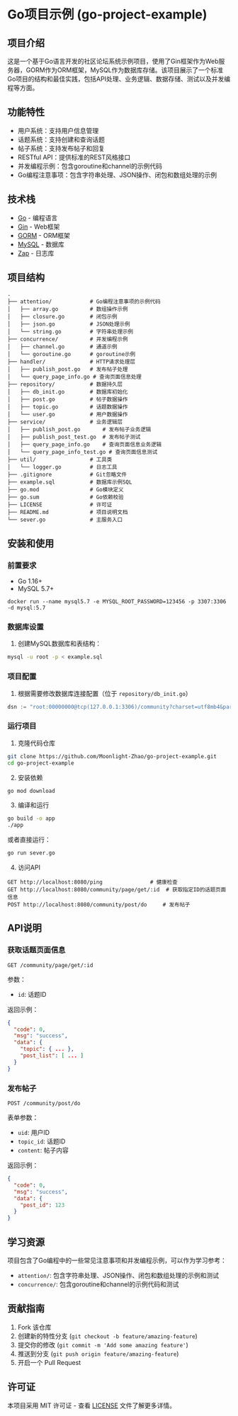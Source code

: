 # Go项目示例 (go-project-example)

## 项目介绍

这是一个基于Go语言开发的社区论坛系统示例项目，使用了Gin框架作为Web服务器，GORM作为ORM框架，MySQL作为数据库存储。该项目展示了一个标准Go项目的结构和最佳实践，包括API处理、业务逻辑、数据存储、测试以及并发编程等方面。

## 功能特性

- 用户系统：支持用户信息管理
- 话题系统：支持创建和查询话题
- 帖子系统：支持发布帖子和回复
- RESTful API：提供标准的REST风格接口
- 并发编程示例：包含goroutine和channel的示例代码
- Go编程注意事项：包含字符串处理、JSON操作、闭包和数组处理的示例

## 技术栈

- [Go](https://golang.org/) - 编程语言
- [Gin](https://github.com/gin-gonic/gin) - Web框架
- [GORM](https://gorm.io/) - ORM框架
- [MySQL](https://www.mysql.com/) - 数据库
- [Zap](https://github.com/uber-go/zap) - 日志库

## 项目结构

```
.
├── attention/            # Go编程注意事项的示例代码
│   ├── array.go          # 数组操作示例
│   ├── closure.go        # 闭包示例
│   ├── json.go           # JSON处理示例
│   └── string.go         # 字符串处理示例
├── concurrence/          # 并发编程示例
│   ├── channel.go        # 通道示例
│   └── goroutine.go      # goroutine示例
├── handler/              # HTTP请求处理层
│   ├── publish_post.go   # 发布帖子处理
│   └── query_page_info.go # 查询页面信息处理
├── repository/           # 数据持久层
│   ├── db_init.go        # 数据库初始化
│   ├── post.go           # 帖子数据操作
│   ├── topic.go          # 话题数据操作
│   └── user.go           # 用户数据操作
├── service/              # 业务逻辑层
│   ├── publish_post.go       # 发布帖子业务逻辑
│   ├── publish_post_test.go  # 发布帖子测试
│   ├── query_page_info.go    # 查询页面信息业务逻辑
│   └── query_page_info_test.go # 查询页面信息测试
├── util/                 # 工具类
│   └── logger.go         # 日志工具
├── .gitignore            # Git忽略文件
├── example.sql           # 数据库示例SQL
├── go.mod                # Go模块定义
├── go.sum                # Go依赖校验
├── LICENSE               # 许可证
├── README.md             # 项目说明文档
└── sever.go              # 主服务入口
```

## 安装和使用

### 前置要求

- Go 1.16+
- MySQL 5.7+
```
docker run --name mysql5.7 -e MYSQL_ROOT_PASSWORD=123456 -p 3307:3306 -d mysql:5.7
```
### 数据库设置

1. 创建MySQL数据库和表结构：

```bash
mysql -u root -p < example.sql
```

### 项目配置

1. 根据需要修改数据库连接配置（位于 `repository/db_init.go`）

```go
dsn := "root:00000000@tcp(127.0.0.1:3306)/community?charset=utf8mb4&parseTime=True&loc=Local"
```

### 运行项目

1. 克隆代码仓库

```bash
git clone https://github.com/Moonlight-Zhao/go-project-example.git
cd go-project-example
```

2. 安装依赖

```bash
go mod download
```

3. 编译和运行

```bash
go build -o app
./app
```

或者直接运行：

```bash
go run sever.go
```

4. 访问API

```
GET http://localhost:8080/ping               # 健康检查
GET http://localhost:8080/community/page/get/:id  # 获取指定ID的话题页面信息
POST http://localhost:8080/community/post/do     # 发布帖子
```

## API说明

### 获取话题页面信息

```
GET /community/page/get/:id
```

参数：
- `id`: 话题ID

返回示例：
```json
{
  "code": 0,
  "msg": "success",
  "data": {
    "topic": { ... },
    "post_list": [ ... ]
  }
}
```

### 发布帖子

```
POST /community/post/do
```

表单参数：
- `uid`: 用户ID
- `topic_id`: 话题ID
- `content`: 帖子内容

返回示例：
```json
{
  "code": 0,
  "msg": "success",
  "data": {
    "post_id": 123
  }
}
```

## 学习资源

项目包含了Go编程中的一些常见注意事项和并发编程示例，可以作为学习参考：
- `attention/`: 包含字符串处理、JSON操作、闭包和数组处理的示例和测试
- `concurrence/`: 包含goroutine和channel的示例代码和测试

## 贡献指南

1. Fork 该仓库
2. 创建新的特性分支 (`git checkout -b feature/amazing-feature`)
3. 提交你的修改 (`git commit -m 'Add some amazing feature'`)
4. 推送到分支 (`git push origin feature/amazing-feature`)
5. 开启一个 Pull Request

## 许可证

本项目采用 MIT 许可证 - 查看 [LICENSE](LICENSE) 文件了解更多详情。
